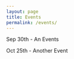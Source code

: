```yaml
---
layout: page
title: Events
permalink: /events/
---
```

Sep 30th - An Events

Oct 25th - Another Event